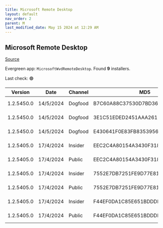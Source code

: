 ```yaml
---
title: Microsoft Remote Desktop
layout: default
nav_order: 2
parent: M
last_modified_date: May 15 2024 at 12:29 AM
---
```


## Microsoft Remote Desktop

[Source](https://docs.microsoft.com/en-us/azure/virtual-desktop/connect-windows-7-10)

Evergreen app: `MicrosoftWvdRemoteDesktop`. Found **9** installers.

Last check: 🟢

| Version    | Date      | Channel | MD5                              | Sha2                                                                                                                             | Architecture | Filename                           | URI                                                                                                                                    |
| ---------- | --------- | ------- | -------------------------------- | -------------------------------------------------------------------------------------------------------------------------------- | ------------ | ---------------------------------- | -------------------------------------------------------------------------------------------------------------------------------------- |
| 1.2.5450.0 | 14/5/2024 | Dogfood | B7C60A88C37530D7BD36B78D2790214A | 0DA145C7B74CFA49245F5D7214952D0C29838039A9FBAE2C511CED7AACD095F5658487A2554085D5CDECD726C8D4DABADB2E734217F82C9E4E66AA91A2A2B4D0 | ARM64        | RemoteDesktop_1.2.5450.0_ARM64.msi | [https://query.prod.cms.rt.microsoft.com/cms/api/am/binary/RW1lgVV](https://query.prod.cms.rt.microsoft.com/cms/api/am/binary/RW1lgVV) |
| 1.2.5450.0 | 14/5/2024 | Dogfood | 3E1C51EDED2451AAA261770BB13E09AE | 5E5571D2844A530916E3B58C6E5D80389A0F5A44FC51B32C9B2EDC3089197FA7ABF75499E1388E92271D8CE7E1CFB109DAC09996C73C53D6016ADA26FEC21BC1 | x64          | RemoteDesktop_1.2.5450.0_x64.msi   | [https://query.prod.cms.rt.microsoft.com/cms/api/am/binary/RW1lgVW](https://query.prod.cms.rt.microsoft.com/cms/api/am/binary/RW1lgVW) |
| 1.2.5450.0 | 14/5/2024 | Dogfood | E430641F0E83FB8353956EECEF27B1C5 | B137F5F90F1D90074333BB13713EBA895BF7C0DFD8818875F1C939C75F094DC641C31891AA2B2E6A44A0C6CB90AA5E708861D4483C70B3A96440B04AD5D9E179 | x86          | RemoteDesktop_1.2.5450.0_x86.msi   | [https://query.prod.cms.rt.microsoft.com/cms/api/am/binary/RW1lgVX](https://query.prod.cms.rt.microsoft.com/cms/api/am/binary/RW1lgVX) |
| 1.2.5405.0 | 17/4/2024 | Insider | EEC2C4A80154A3430F31811E238714DB | 4B95F7E9AD6D70C1135A273E732DCA4D48CCED347CC5335D9DAF505D89CB35677D6DCC59D15EE3B13B6ED18C71C338EB93BF51C77F78B7ECC3C22FACAA743B3A | ARM64        | RemoteDesktop_1.2.5405.0_ARM64.msi | [https://query.prod.cms.rt.microsoft.com/cms/api/am/binary/RW1kB75](https://query.prod.cms.rt.microsoft.com/cms/api/am/binary/RW1kB75) |
| 1.2.5405.0 | 17/4/2024 | Public  | EEC2C4A80154A3430F31811E238714DB | 4B95F7E9AD6D70C1135A273E732DCA4D48CCED347CC5335D9DAF505D89CB35677D6DCC59D15EE3B13B6ED18C71C338EB93BF51C77F78B7ECC3C22FACAA743B3A | ARM64        | RemoteDesktop_1.2.5405.0_ARM64.msi | [https://query.prod.cms.rt.microsoft.com/cms/api/am/binary/RW1kB75](https://query.prod.cms.rt.microsoft.com/cms/api/am/binary/RW1kB75) |
| 1.2.5405.0 | 17/4/2024 | Insider | 7552E7DB7251FE9D77E81C27A9530911 | F3A58FC75E284496502B26523080D599A365BF0EE0E9F8B1E183133F52BAFFBB54398E55AA75EC16BA791C36C6CEB6C99ADE1217EDABF151CEB88A1A38C31FDA | x64          | RemoteDesktop_1.2.5405.0_x64.msi   | [https://query.prod.cms.rt.microsoft.com/cms/api/am/binary/RW1kB76](https://query.prod.cms.rt.microsoft.com/cms/api/am/binary/RW1kB76) |
| 1.2.5405.0 | 17/4/2024 | Public  | 7552E7DB7251FE9D77E81C27A9530911 | F3A58FC75E284496502B26523080D599A365BF0EE0E9F8B1E183133F52BAFFBB54398E55AA75EC16BA791C36C6CEB6C99ADE1217EDABF151CEB88A1A38C31FDA | x64          | RemoteDesktop_1.2.5405.0_x64.msi   | [https://query.prod.cms.rt.microsoft.com/cms/api/am/binary/RW1kB76](https://query.prod.cms.rt.microsoft.com/cms/api/am/binary/RW1kB76) |
| 1.2.5405.0 | 17/4/2024 | Insider | F44EF0DA1C85E651BDDDB78006E610EC | 45FB6566D4FD6337F72E9E64AFC1A30EDA96C8B71C9FDBDA8B326CEB15DA6D5518FA7B992B36E0441066D5D8E03DEC412987D17F4F121233E6363B485CD86D2F | x86          | RemoteDesktop_1.2.5405.0_x86.msi   | [https://query.prod.cms.rt.microsoft.com/cms/api/am/binary/RW1kGol](https://query.prod.cms.rt.microsoft.com/cms/api/am/binary/RW1kGol) |
| 1.2.5405.0 | 17/4/2024 | Public  | F44EF0DA1C85E651BDDDB78006E610EC | 45FB6566D4FD6337F72E9E64AFC1A30EDA96C8B71C9FDBDA8B326CEB15DA6D5518FA7B992B36E0441066D5D8E03DEC412987D17F4F121233E6363B485CD86D2F | x86          | RemoteDesktop_1.2.5405.0_x86.msi   | [https://query.prod.cms.rt.microsoft.com/cms/api/am/binary/RW1kGol](https://query.prod.cms.rt.microsoft.com/cms/api/am/binary/RW1kGol) |
